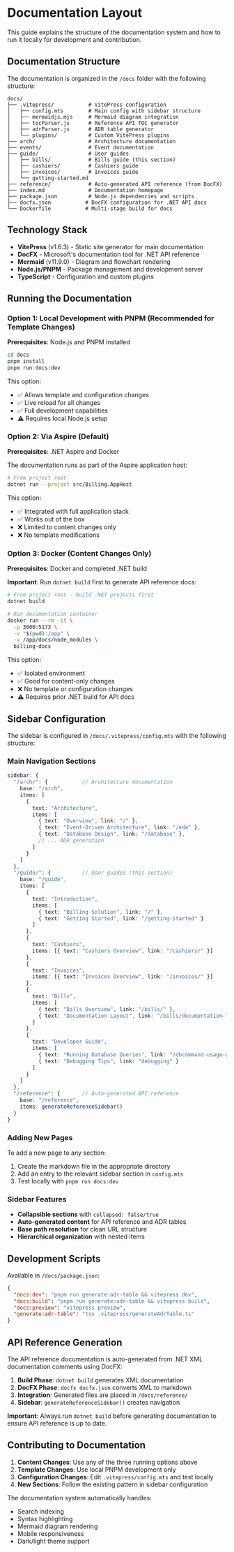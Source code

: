 # Documentation Layout

This guide explains the structure of the documentation system and how to run it locally for development and contribution.

## Documentation Structure

The documentation is organized in the `/docs` folder with the following structure:

```
docs/
├── .vitepress/           # VitePress configuration
│   ├── config.mts        # Main config with sidebar structure
│   ├── mermaidjs.mjs     # Mermaid diagram integration
│   ├── tocParser.js      # Reference API TOC generator
│   ├── adrParser.js      # ADR table generator
│   └── plugins/          # Custom VitePress plugins
├── arch/                 # Architecture documentation
├── events/               # Event documentation
├── guide/                # User guides
│   ├── bills/            # Bills guide (this section)
│   ├── cashiers/         # Cashiers guide
│   ├── invoices/         # Invoices guide
│   └── getting-started.md
├── reference/            # Auto-generated API reference (from DocFX)
├── index.md              # Documentation homepage
├── package.json          # Node.js dependencies and scripts
├── docfx.json           # DocFX configuration for .NET API docs
└── Dockerfile           # Multi-stage build for docs
```

## Technology Stack

- **VitePress** (v1.6.3) - Static site generator for main documentation
- **DocFX** - Microsoft's documentation tool for .NET API reference
- **Mermaid** (v11.9.0) - Diagram and flowchart rendering
- **Node.js/PNPM** - Package management and development server
- **TypeScript** - Configuration and custom plugins

## Running the Documentation

### Option 1: Local Development with PNPM (Recommended for Template Changes)

**Prerequisites**: Node.js and PNPM installed

```bash
cd docs
pnpm install
pnpm run docs:dev
```

This option:
- ✅ Allows template and configuration changes
- ✅ Live reload for all changes
- ✅ Full development capabilities
- ⚠️ Requires local Node.js setup

### Option 2: Via Aspire (Default)

**Prerequisites**: .NET Aspire and Docker

The documentation runs as part of the Aspire application host:

```bash
# From project root
dotnet run --project src/Billing.AppHost
```

This option:
- ✅ Integrated with full application stack
- ✅ Works out of the box
- ❌ Limited to content changes only
- ❌ No template modifications

### Option 3: Docker (Content Changes Only)

**Prerequisites**: Docker and completed .NET build

**Important**: Run `dotnet build` first to generate API reference docs:

```bash
# From project root - build .NET projects first
dotnet build

# Run documentation container
docker run --rm -it \
  -p 3000:5173 \
  -v "$(pwd):/app" \
  -v /app/docs/node_modules \
  billing-docs
```

This option:
- ✅ Isolated environment
- ✅ Good for content-only changes
- ❌ No template or configuration changes
- ⚠️ Requires prior .NET build for API docs

## Sidebar Configuration

The sidebar is configured in `/docs/.vitepress/config.mts` with the following structure:

### Main Navigation Sections

```typescript
sidebar: {
  "/arch/": {           // Architecture documentation
    base: "/arch",
    items: [
      { 
        text: "Architecture",
        items: [
          { text: "Overview", link: "/" },
          { text: "Event-Driven Architecture", link: "/eda" },
          { text: "Database Design", link: "/database" },
          // ... ADR generation
        ]
      }
    ]
  },
  "/guide/": {          // User guides (this section)
    base: "/guide",
    items: [
      {
        text: "Introduction",
        items: [
          { text: "Billing Solution", link: "/" },
          { text: "Getting Started", link: "/getting-started" }
        ]
      },
      {
        text: "Cashiers",
        items: [{ text: "Cashiers Overview", link: "/cashiers/" }]
      },
      {
        text: "Invoices", 
        items: [{ text: "Invoices Overview", link: "/invoices/" }]
      },
      {
        text: "Bills",
        items: [
          { text: "Bills Overview", link: "/bills/" },
          { text: "Documentation Layout", link: "/bills/documentation-layout" }
        ]
      },
      {
        text: "Developer Guide",
        items: [
          { text: "Running Database Queries", link: "/dbcommand-usage-guide.md" },
          { text: "Debugging Tips", link: "debugging" }
        ]
      }
    ]
  },
  "/reference": {       // Auto-generated API reference
    base: "/reference",
    items: generateReferenceSidebar()
  }
}
```

### Adding New Pages

To add a new page to any section:

1. Create the markdown file in the appropriate directory
2. Add an entry to the relevant sidebar section in `config.mts`
3. Test locally with `pnpm run docs:dev`

### Sidebar Features

- **Collapsible sections** with `collapsed: false/true`
- **Auto-generated content** for API reference and ADR tables
- **Base path resolution** for clean URL structure
- **Hierarchical organization** with nested items

## Development Scripts

Available in `/docs/package.json`:

```json
{
  "docs:dev": "pnpm run generate:adr-table && vitepress dev",
  "docs:build": "pnpm run generate:adr-table && vitepress build", 
  "docs:preview": "vitepress preview",
  "generate:adr-table": "tsx .vitepress/generateAdrTable.ts"
}
```

## API Reference Generation

The API reference documentation is auto-generated from .NET XML documentation comments using DocFX:

1. **Build Phase**: `dotnet build` generates XML documentation
2. **DocFX Phase**: `docfx docfx.json` converts XML to markdown
3. **Integration**: Generated files are placed in `/docs/reference/`
4. **Sidebar**: `generateReferenceSidebar()` creates navigation

**Important**: Always run `dotnet build` before generating documentation to ensure API reference is up to date.

## Contributing to Documentation

1. **Content Changes**: Use any of the three running options above
2. **Template Changes**: Use local PNPM development only
3. **Configuration Changes**: Edit `.vitepress/config.mts` and test locally
4. **New Sections**: Follow the existing pattern in sidebar configuration

The documentation system automatically handles:
- Search indexing
- Syntax highlighting
- Mermaid diagram rendering
- Mobile responsiveness
- Dark/light theme support